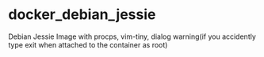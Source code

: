 docker_debian_jessie
====================

Debian Jessie Image with procps, vim-tiny, dialog warning(if you accidently type exit when attached to the container as root)
